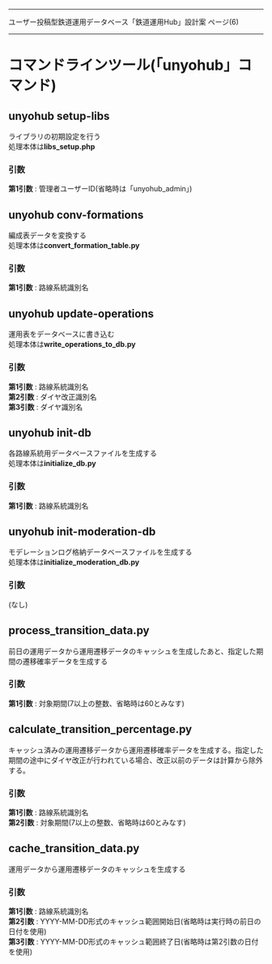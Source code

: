 --------------------------------------------------------------------------------

  ユーザー投稿型鉄道運用データベース「鉄道運用Hub」設計案    ページ(6)

--------------------------------------------------------------------------------

# コマンドラインツール(「unyohub」コマンド)

## unyohub setup-libs
ライブラリの初期設定を行う  
処理本体は**libs_setup.php**

### 引数
**第1引数** : 管理者ユーザーID(省略時は「unyohub_admin」)


## unyohub conv-formations
編成表データを変換する  
処理本体は**convert_formation_table.py**

### 引数
**第1引数** : 路線系統識別名


## unyohub update-operations
運用表をデータベースに書き込む  
処理本体は**write_operations_to_db.py**

### 引数
**第1引数** : 路線系統識別名  
**第2引数** : ダイヤ改正識別名  
**第3引数** : ダイヤ識別名


## unyohub init-db
各路線系統用データベースファイルを生成する  
処理本体は**initialize_db.py**

### 引数
**第1引数** : 路線系統識別名


## unyohub init-moderation-db
モデレーションログ格納データベースファイルを生成する  
処理本体は**initialize_moderation_db.py**

### 引数
(なし)


## process_transition_data.py
前日の運用データから運用遷移データのキャッシュを生成したあと、指定した期間の遷移確率データを生成する

### 引数
**第1引数** : 対象期間(7以上の整数、省略時は60とみなす)


## calculate_transition_percentage.py
キャッシュ済みの運用遷移データから運用遷移確率データを生成する。指定した期間の途中にダイヤ改正が行われている場合、改正以前のデータは計算から除外する。

### 引数
**第1引数** : 路線系統識別名  
**第2引数** : 対象期間(7以上の整数、省略時は60とみなす)


## cache_transition_data.py
運用データから運用遷移データのキャッシュを生成する

### 引数
**第1引数** : 路線系統識別名  
**第2引数** : YYYY-MM-DD形式のキャッシュ範囲開始日(省略時は実行時の前日の日付を使用)  
**第3引数** : YYYY-MM-DD形式のキャッシュ範囲終了日(省略時は第2引数の日付を使用)
